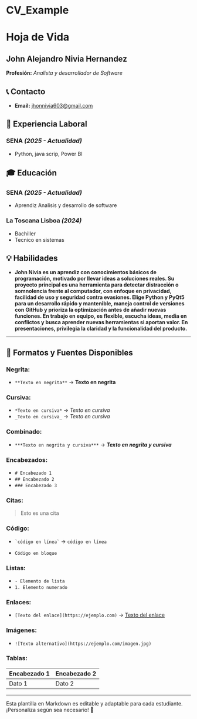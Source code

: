 # CV_Example
# Hoja de Vida

## John Alejandro Nivia Hernandez
**Profesión:** _Analista y desarrollador de Software_

## 📞 Contacto

- **Email:** [jhonnivia603@gmail.com](jhonnivia603@gmail.com)

## 🏢 Experiencia Laboral
### **SENA** _(2025 - Actualidad)_
- Python, java scrip, Power BI

## 🎓 Educación
### **SENA** _(2025 - Actualidad)_
- Aprendiz Analisis y desarrollo de software
### **La Toscana Lisboa** _(2024)_
-   Bachiller
-   Tecnico en sistemas

## 💡 Habilidades
- **John Nivia es un aprendiz con conocimientos básicos de programación, motivado por llevar ideas a soluciones reales. Su proyecto principal es una herramienta para detectar distracción o somnolencia frente al computador, con enfoque en privacidad, facilidad de uso y seguridad contra evasiones.
Elige Python y PyQt5 para un desarrollo rápido y mantenible, maneja control de versiones con GitHub y prioriza la optimización antes de añadir nuevas funciones. En trabajo en equipo, es flexible, escucha ideas, media en conflictos y busca aprender nuevas herramientas si aportan valor. En presentaciones, privilegia la claridad y la funcionalidad del producto.**
---

## 🎨 Formatos y Fuentes Disponibles

### **Negrita:**
- `**Texto en negrita**` → **Texto en negrita**

### **Cursiva:**
- `*Texto en cursiva*` → *Texto en cursiva*
- `_Texto en cursiva_` → _Texto en cursiva_

### **Combinado:**
- `***Texto en negrita y cursiva***` → ***Texto en negrita y cursiva***

### **Encabezados:**
- `# Encabezado 1`
- `## Encabezado 2`
- `### Encabezado 3`

### **Citas:**
> Esto es una cita

### **Código:**
- `` `código en línea` `` → `código en línea`
- ```
  Código en bloque
  ```

### **Listas:**
- `- Elemento de lista`
- `1. Elemento numerado`

### **Enlaces:**
- `[Texto del enlace](https://ejemplo.com)` → [Texto del enlace](https://ejemplo.com)

### **Imágenes:**
- `![Texto alternativo](https://ejemplo.com/imagen.jpg)`

### **Tablas:**
| Encabezado 1 | Encabezado 2 |
|-------------|-------------|
| Dato 1     | Dato 2      |

---

Esta plantilla en Markdown es editable y adaptable para cada estudiante. ¡Personaliza según sea necesario! 🎯


